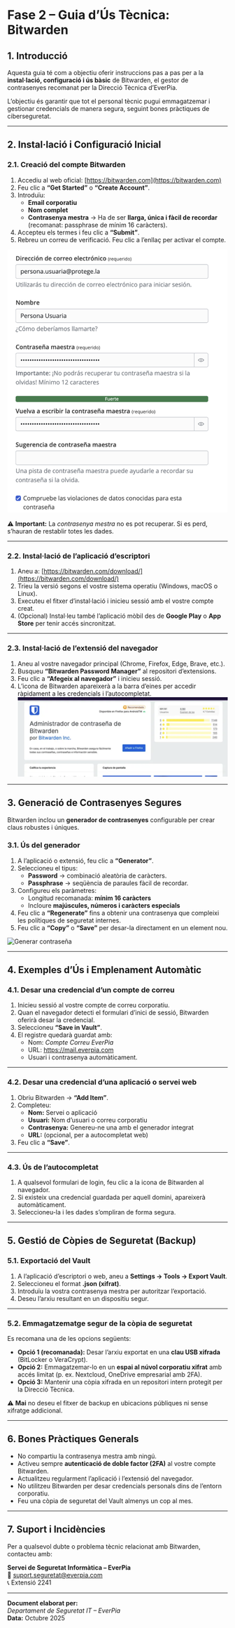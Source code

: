 # **Fase 2 – Guia d’Ús Tècnica: Bitwarden**

## **1. Introducció**

Aquesta guia té com a objectiu oferir instruccions pas a pas per a la **instal·lació, configuració i ús bàsic** de Bitwarden, el gestor de contrasenyes recomanat per la Direcció Tècnica d’EverPia.  

L’objectiu és garantir que tot el personal tècnic pugui emmagatzemar i gestionar credencials de manera segura, seguint bones pràctiques de ciberseguretat.

---

## **2. Instal·lació i Configuració Inicial**

### **2.1. Creació del compte Bitwarden**

1. Accediu al web oficial: [https://bitwarden.com](https://bitwarden.com)  
2. Feu clic a **“Get Started”** o **“Create Account”**.  
3. Introduïu:
   - **Email corporatiu**
   - **Nom complet**
   - **Contrasenya mestra** → Ha de ser **llarga, única i fàcil de recordar** (recomanat: passphrase de mínim 16 caràcters).
4. Accepteu els termes i feu clic a **“Submit”**.  
5. Rebreu un correu de verificació. Feu clic a l’enllaç per activar el compte.

![Crear Compte](./img/crear_compte.png)

⚠️ **Important:** La *contrasenya mestra* no es pot recuperar. Si es perd, s’hauran de restablir totes les dades.

---

### **2.2. Instal·lació de l’aplicació d’escriptori**

1. Aneu a: [https://bitwarden.com/download/](https://bitwarden.com/download/)  
2. Trieu la versió segons el vostre sistema operatiu (Windows, macOS o Linux).  
3. Executeu el fitxer d’instal·lació i inicieu sessió amb el vostre compte creat.  
4. (Opcional) Instal·leu també l’aplicació mòbil des de **Google Play** o **App Store** per tenir accés sincronitzat.

---

### **2.3. Instal·lació de l’extensió del navegador**

1. Aneu al vostre navegador principal (Chrome, Firefox, Edge, Brave, etc.).  
2. Busqueu **“Bitwarden Password Manager”** al repositori d’extensions.  
3. Feu clic a **“Afegeix al navegador”** i inicieu sessió.  
4. L’icona de Bitwarden apareixerà a la barra d’eines per accedir ràpidament a les credencials i l’autocompletat.
![Afegir Extensió](./img/afegir_extensio.png)

---

## **3. Generació de Contrasenyes Segures**

Bitwarden inclou un **generador de contrasenyes** configurable per crear claus robustes i úniques.

### **3.1. Ús del generador**

1. A l’aplicació o extensió, feu clic a **“Generator”**.  
2. Seleccioneu el tipus:
   - **Password** → combinació aleatòria de caràcters.  
   - **Passphrase** → seqüència de paraules fàcil de recordar.  
3. Configureu els paràmetres:
   - Longitud recomanada: **mínim 16 caràcters**  
   - Incloure **majúscules, números i caràcters especials**
4. Feu clic a **“Regenerate”** fins a obtenir una contrasenya que compleixi les polítiques de seguretat internes.
5. Feu clic a **“Copy”** o **“Save”** per desar-la directament en un element nou.

![Generar contraseña](./img/generar_contraseña.png)

---

## **4. Exemples d’Ús i Emplenament Automàtic**

### **4.1. Desar una credencial d’un compte de correu**

1. Inicieu sessió al vostre compte de correu corporatiu.  
2. Quan el navegador detecti el formulari d’inici de sessió, Bitwarden oferirà desar la credencial.  
3. Seleccioneu **“Save in Vault”**.  
4. El registre quedarà guardat amb:
   - Nom: *Compte Correu EverPia*
   - URL: https://mail.everpia.com
   - Usuari i contrasenya automàticament.

---

### **4.2. Desar una credencial d’una aplicació o servei web**

1. Obriu Bitwarden → **“Add Item”**.  
2. Completeu:
   - **Nom:** Servei o aplicació  
   - **Usuari:** Nom d’usuari o correu corporatiu  
   - **Contrasenya:** Genereu-ne una amb el generador integrat  
   - **URL:** (opcional, per a autocompletat web)
3. Feu clic a **“Save”**.

---

### **4.3. Ús de l’autocompletat**

1. A qualsevol formulari de login, feu clic a la icona de Bitwarden al navegador.  
2. Si existeix una credencial guardada per aquell domini, apareixerà automàticament.  
3. Seleccioneu-la i les dades s’ompliran de forma segura.

---

## **5. Gestió de Còpies de Seguretat (Backup)**

### **5.1. Exportació del Vault**

1. A l’aplicació d’escriptori o web, aneu a **Settings → Tools → Export Vault**.  
2. Seleccioneu el format **.json (xifrat)**.  
3. Introduïu la vostra contrasenya mestra per autoritzar l’exportació.  
4. Deseu l’arxiu resultant en un dispositiu segur.

---

### **5.2. Emmagatzematge segur de la còpia de seguretat**

Es recomana una de les opcions següents:

- **Opció 1 (recomanada):** Desar l’arxiu exportat en una **clau USB xifrada** (BitLocker o VeraCrypt).  
- **Opció 2:** Emmagatzemar-lo en un **espai al núvol corporatiu xifrat** amb accés limitat (p. ex. Nextcloud, OneDrive empresarial amb 2FA).  
- **Opció 3:** Mantenir una còpia xifrada en un repositori intern protegit per la Direcció Tècnica.

⚠️ **Mai** no deseu el fitxer de backup en ubicacions públiques ni sense xifratge addicional.

---

## **6. Bones Pràctiques Generals**

- No compartiu la contrasenya mestra amb ningú.  
- Activeu sempre **autenticació de doble factor (2FA)** al vostre compte Bitwarden.  
- Actualitzeu regularment l’aplicació i l’extensió del navegador.  
- No utilitzeu Bitwarden per desar credencials personals dins de l’entorn corporatiu.  
- Feu una còpia de seguretat del Vault almenys un cop al mes.  

---

## **7. Suport i Incidències**

Per a qualsevol dubte o problema tècnic relacionat amb Bitwarden, contacteu amb:

**Servei de Seguretat Informàtica – EverPia**  
📧 suport.seguretat@everpia.com  
📞 Extensió 2241  

---

**Document elaborat per:**  
*Departament de Seguretat IT – EverPia*  
**Data:** Octubre 2025
